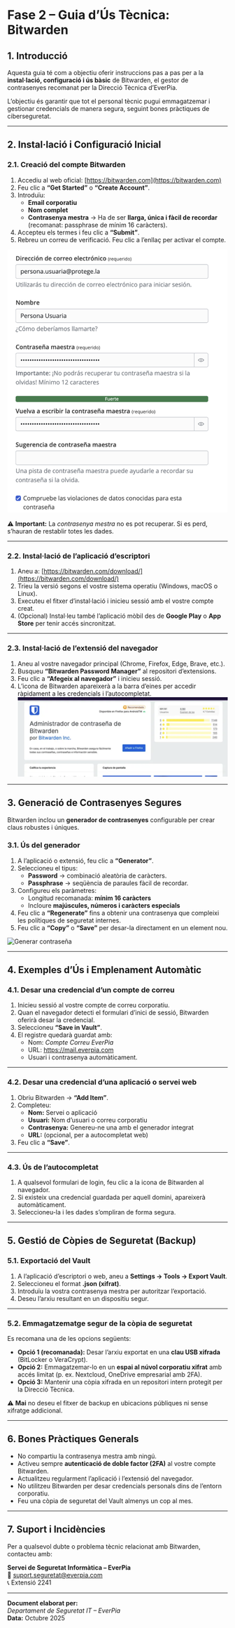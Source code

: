 # **Fase 2 – Guia d’Ús Tècnica: Bitwarden**

## **1. Introducció**

Aquesta guia té com a objectiu oferir instruccions pas a pas per a la **instal·lació, configuració i ús bàsic** de Bitwarden, el gestor de contrasenyes recomanat per la Direcció Tècnica d’EverPia.  

L’objectiu és garantir que tot el personal tècnic pugui emmagatzemar i gestionar credencials de manera segura, seguint bones pràctiques de ciberseguretat.

---

## **2. Instal·lació i Configuració Inicial**

### **2.1. Creació del compte Bitwarden**

1. Accediu al web oficial: [https://bitwarden.com](https://bitwarden.com)  
2. Feu clic a **“Get Started”** o **“Create Account”**.  
3. Introduïu:
   - **Email corporatiu**
   - **Nom complet**
   - **Contrasenya mestra** → Ha de ser **llarga, única i fàcil de recordar** (recomanat: passphrase de mínim 16 caràcters).
4. Accepteu els termes i feu clic a **“Submit”**.  
5. Rebreu un correu de verificació. Feu clic a l’enllaç per activar el compte.

![Crear Compte](./img/crear_compte.png)

⚠️ **Important:** La *contrasenya mestra* no es pot recuperar. Si es perd, s’hauran de restablir totes les dades.

---

### **2.2. Instal·lació de l’aplicació d’escriptori**

1. Aneu a: [https://bitwarden.com/download/](https://bitwarden.com/download/)  
2. Trieu la versió segons el vostre sistema operatiu (Windows, macOS o Linux).  
3. Executeu el fitxer d’instal·lació i inicieu sessió amb el vostre compte creat.  
4. (Opcional) Instal·leu també l’aplicació mòbil des de **Google Play** o **App Store** per tenir accés sincronitzat.

---

### **2.3. Instal·lació de l’extensió del navegador**

1. Aneu al vostre navegador principal (Chrome, Firefox, Edge, Brave, etc.).  
2. Busqueu **“Bitwarden Password Manager”** al repositori d’extensions.  
3. Feu clic a **“Afegeix al navegador”** i inicieu sessió.  
4. L’icona de Bitwarden apareixerà a la barra d’eines per accedir ràpidament a les credencials i l’autocompletat.
![Afegir Extensió](./img/afegir_extensio.png)

---

## **3. Generació de Contrasenyes Segures**

Bitwarden inclou un **generador de contrasenyes** configurable per crear claus robustes i úniques.

### **3.1. Ús del generador**

1. A l’aplicació o extensió, feu clic a **“Generator”**.  
2. Seleccioneu el tipus:
   - **Password** → combinació aleatòria de caràcters.  
   - **Passphrase** → seqüència de paraules fàcil de recordar.  
3. Configureu els paràmetres:
   - Longitud recomanada: **mínim 16 caràcters**  
   - Incloure **majúscules, números i caràcters especials**
4. Feu clic a **“Regenerate”** fins a obtenir una contrasenya que compleixi les polítiques de seguretat internes.
5. Feu clic a **“Copy”** o **“Save”** per desar-la directament en un element nou.

![Generar contraseña](./img/generar_contraseña.png)

---

## **4. Exemples d’Ús i Emplenament Automàtic**

### **4.1. Desar una credencial d’un compte de correu**

1. Inicieu sessió al vostre compte de correu corporatiu.  
2. Quan el navegador detecti el formulari d’inici de sessió, Bitwarden oferirà desar la credencial.  
3. Seleccioneu **“Save in Vault”**.  
4. El registre quedarà guardat amb:
   - Nom: *Compte Correu EverPia*
   - URL: https://mail.everpia.com
   - Usuari i contrasenya automàticament.

---

### **4.2. Desar una credencial d’una aplicació o servei web**

1. Obriu Bitwarden → **“Add Item”**.  
2. Completeu:
   - **Nom:** Servei o aplicació  
   - **Usuari:** Nom d’usuari o correu corporatiu  
   - **Contrasenya:** Genereu-ne una amb el generador integrat  
   - **URL:** (opcional, per a autocompletat web)
3. Feu clic a **“Save”**.

---

### **4.3. Ús de l’autocompletat**

1. A qualsevol formulari de login, feu clic a la icona de Bitwarden al navegador.  
2. Si existeix una credencial guardada per aquell domini, apareixerà automàticament.  
3. Seleccioneu-la i les dades s’ompliran de forma segura.

---

## **5. Gestió de Còpies de Seguretat (Backup)**

### **5.1. Exportació del Vault**

1. A l’aplicació d’escriptori o web, aneu a **Settings → Tools → Export Vault**.  
2. Seleccioneu el format **.json (xifrat)**.  
3. Introduïu la vostra contrasenya mestra per autoritzar l’exportació.  
4. Deseu l’arxiu resultant en un dispositiu segur.

---

### **5.2. Emmagatzematge segur de la còpia de seguretat**

Es recomana una de les opcions següents:

- **Opció 1 (recomanada):** Desar l’arxiu exportat en una **clau USB xifrada** (BitLocker o VeraCrypt).  
- **Opció 2:** Emmagatzemar-lo en un **espai al núvol corporatiu xifrat** amb accés limitat (p. ex. Nextcloud, OneDrive empresarial amb 2FA).  
- **Opció 3:** Mantenir una còpia xifrada en un repositori intern protegit per la Direcció Tècnica.

⚠️ **Mai** no deseu el fitxer de backup en ubicacions públiques ni sense xifratge addicional.

---

## **6. Bones Pràctiques Generals**

- No compartiu la contrasenya mestra amb ningú.  
- Activeu sempre **autenticació de doble factor (2FA)** al vostre compte Bitwarden.  
- Actualitzeu regularment l’aplicació i l’extensió del navegador.  
- No utilitzeu Bitwarden per desar credencials personals dins de l’entorn corporatiu.  
- Feu una còpia de seguretat del Vault almenys un cop al mes.  

---

## **7. Suport i Incidències**

Per a qualsevol dubte o problema tècnic relacionat amb Bitwarden, contacteu amb:

**Servei de Seguretat Informàtica – EverPia**  
📧 suport.seguretat@everpia.com  
📞 Extensió 2241  

---

**Document elaborat per:**  
*Departament de Seguretat IT – EverPia*  
**Data:** Octubre 2025
